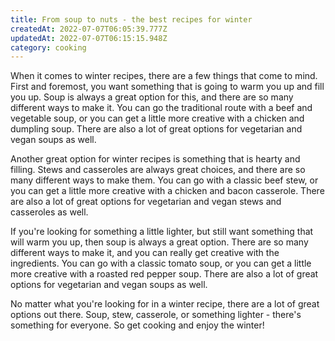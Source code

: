 ```yaml
---
title: From soup to nuts - the best recipes for winter
createdAt: 2022-07-07T06:05:39.777Z
updatedAt: 2022-07-07T06:15:15.948Z
category: cooking
---
```


When it comes to winter recipes, there are a few things that come to mind. First and foremost, you want something that is going to warm you up and fill you up. Soup is always a great option for this, and there are so many different ways to make it. You can go the traditional route with a beef and vegetable soup, or you can get a little more creative with a chicken and dumpling soup. There are also a lot of great options for vegetarian and vegan soups as well.

Another great option for winter recipes is something that is hearty and filling. Stews and casseroles are always great choices, and there are so many different ways to make them. You can go with a classic beef stew, or you can get a little more creative with a chicken and bacon casserole. There are also a lot of great options for vegetarian and vegan stews and casseroles as well.

If you're looking for something a little lighter, but still want something that will warm you up, then soup is always a great option. There are so many different ways to make it, and you can really get creative with the ingredients. You can go with a classic tomato soup, or you can get a little more creative with a roasted red pepper soup. There are also a lot of great options for vegetarian and vegan soups as well.

No matter what you're looking for in a winter recipe, there are a lot of great options out there. Soup, stew, casserole, or something lighter - there's something for everyone. So get cooking and enjoy the winter!
